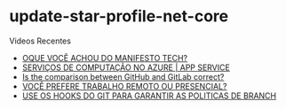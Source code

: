 # update-star-profile-net-core

Videos Recentes
<!-- YOUTUBE:START -->
- [OQUE VOCÊ ACHOU DO MANIFESTO TECH?](https://www.youtube.com/watch?v=vHLF3jlJgpc)
- [SERVIÇOS DE COMPUTAÇÃO NO AZURE | APP SERVICE](https://www.youtube.com/watch?v=qXHG9iLRtC8)
- [Is the comparison between GitHub and GitLab correct?](https://www.youtube.com/watch?v=YoZ9FiWSVzo)
- [VOCÊ PREFERE TRABALHO REMOTO OU PRESENCIAL?](https://www.youtube.com/watch?v=VkEvtUBwdyg)
- [USE OS HOOKS DO GIT PARA GARANTIR AS POLITICAS DE BRANCH](https://www.youtube.com/watch?v=yzXgYoW23Ro)
<!-- YOUTUBE:END -->
